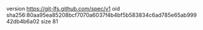 version https://git-lfs.github.com/spec/v1
oid sha256:80aa95ea85208bcf7070a6037f4b4bf5b583834c6ad785e65ab99942db4b6a02
size 81
